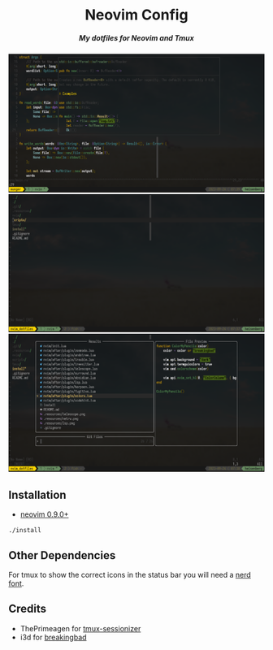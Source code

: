 <div align="center">

# Neovim Config

##### My dotfiles for Neovim and Tmux

![lsp](./.resources/lsp.png)
![netrw](./.resources/netrw.png)
![telescope](./.resources/telescope.png)

</div>

## Installation

* [neovim 0.9.0+](https://github.com/neovim/neovim)

```console
./install
```

## Other Dependencies

For tmux to show the correct icons in the status bar you will need a [nerd
font](https://www.nerdfonts.com/).

## Credits

- ThePrimeagen for
  [tmux-sessionizer](https://github.com/ThePrimeagen/.dotfiles/blob/master/bin/.local/scripts/tmux-sessionizer)
- i3d for [breakingbad](https://github.com/i3d/vim-jimbothemes#breakingbad)
